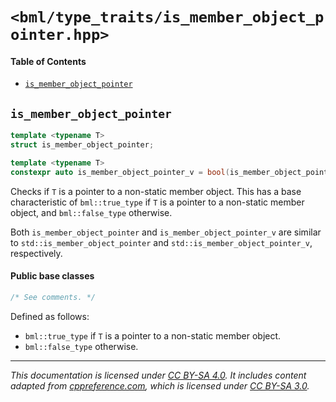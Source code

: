 # `<bml/type_traits/is_member_object_pointer.hpp>`
#### Table of Contents
- [`is_member_object_pointer`](#is_member_object_pointer)

## `is_member_object_pointer`
```c++
template <typename T>
struct is_member_object_pointer;

template <typename T>
constexpr auto is_member_object_pointer_v = bool(is_member_object_pointer<T>::value);
```
Checks if `T` is a pointer to a non-static member object. This has a base characteristic of
`bml::true_type` if `T` is a pointer to a non-static member object, and `bml::false_type` otherwise.

Both `is_member_object_pointer` and `is_member_object_pointer_v` are similar to
`std::is_member_object_pointer` and `std::is_member_object_pointer_v`, respectively.

#### Public base classes
```c++
/* See comments. */
```
Defined as follows:

- `bml::true_type` if `T` is a pointer to a non-static member object.
- `bml::false_type` otherwise.

---
*This documentation is licensed under [CC BY-SA 4.0][1]. It includes content adapted from
[cppreference.com][2], which is licensed under [CC BY-SA 3.0][3].*

[1]: https://creativecommons.org/licenses/by-sa/4.0
[2]: https://en.cppreference.com
[3]: https://creativecommons.org/licenses/by-sa/3.0
